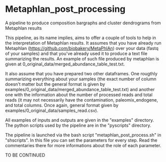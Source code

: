 # Metaphlan_post_processing
A pipeline to produce composition bargraphs and cluster dendrograms from Metaphlan results

This pipeline, as its name implies, aims to offer a couple of tools to help in the interpretation of Metaphlan results.
It assumes that you have already run Metaphlan (https://github.com/biobakery/MetaPhlAn) over your data (fastq of your samples)
and that you've already used it to produce a text file summarizing the results. An example of such file produced by metaphlan is
given at 0_original_data/merged_abundance_table_test.txt.

It also assume that you have prepared two other dataframes. One rougthly summarizing everything about your samples (the exact number
of column doesn't matter but the general format is given by examples/0_original_data/merged_abundance_table_test.txt) and another one with the
information about the number of processed reads and total reads (it may not necessarily have the contamination, paleomix_endogene, and
total columns. Once again, general format given by examples/0_original_data/samples_read.csv).

All examples of inputs and outputs are given in the "examples" directory. The python scripts used by the pipeline are in the "pyscripts"
directory.

The pipeline is launched via the bash script "metaphlan_post_process.sh" in "shscripts". In this file you can set the parameters for every step.
Read the commentaries there for more informations about the role of each parameter.

TO BE CONTINUED
